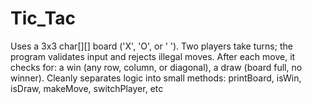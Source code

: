 # Tic_Tac
Uses a 3x3 char[][] board ('X', 'O', or ' ').  Two players take turns; the program validates input and rejects illegal moves.  After each move, it checks for:  a win (any row, column, or diagonal),  a draw (board full, no winner).  Cleanly separates logic into small methods: printBoard, isWin, isDraw, makeMove, switchPlayer, etc
